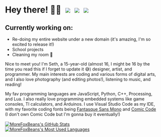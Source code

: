 # Hey there! 👋🏼&ensp;[![](https://img.shields.io/static/v1?label=Pronouns&message=He/Him&style=for-the-badge&colorA=eb3489&colorB=bf216a&logo=mdbook&logoWidth=18&logoColor=white)](https://en.pronouns.page/he&him/)&ensp;![](https://img.shields.io/static/v1?label=US&message=English&style=for-the-badge&colorA=a8d11f&colorB=8aad15&logo=googletranslate&logoWidth=18&logoColor=white)&ensp;![](https://img.shields.io/static/v1?label=Website&message=STAY%20TUNED!&style=for-the-badge&colorA=34a8eb&colorB=2186c0&logo=github&logoWidth=18&logoColor=white)

## Currently working on:
- Re-doing my entire website under a new domain (it's amazing, I'm so excited to release it!)
- School projects
- Cleaning my room 🧹

Nice to meet you! I'm Seth, a 15-year-old (almost 16, I might be 16 by the time you read this if I forget to update it 😅) designer, artist, and programmer. My main interests are coding and various forms of digital arts, and I also love photography (and editing photos!), listening to music, and reading!

My fav programming languages are JavaScript, Python, C++, Processing, and Lua. I also really love programming embedded systems like game consoles, TI calculators, and Arduinos. I use Visual Studio Code as my IDE, with my favorite coding fonts being [Fantasque Sans Mono](https://github.com/belluzj/fantasque-sans) and [Comic Code](https://tosche.net/fonts/comic-code) (I don't own Comic Code but I'm gonna buy it eventually!)

<a href="https://github.com/MoreFoxBeans"><img align="center" src="https://github-readme-stats.vercel.app/api?username=morefoxbeans&show_icons=true&theme=github_light&border_color=d0d7de&border_radius=6" alt="MoreFoxBeans's GitHub Stats" /></a>&emsp;&emsp;<a href="https://github.com/MoreFoxBeans"><img align="center" src="https://github-readme-stats.vercel.app/api/top-langs?username=morefoxbeans&layout=compact&theme=github_light&border_color=d0d7de&border_radius=6" alt="MoreFoxBeans's Most Used Languages" /></a>
